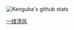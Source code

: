 ![Kenguba's github stats](https://github-readme-status.vercel.app/api?username=Kenguba&show_icons=true&hide_border=true)

<!--
**Kenguba/Kenguba** is a ✨ _special_ ✨ repository because its `README.md` (this file) appears on your GitHub profile.

Here are some ideas to get you started:

- 🔭 I’m currently working on ...
- 🌱 I’m currently learning ...
- 👯 I’m looking to collaborate on ...
- 🤔 I’m looking for help with ...
- 💬 Ask me about ...
- 📫 How to reach me: ...
- 😄 Pronouns: ...
- ⚡ Fun fact: ...
-->
[一缕清风](https://starchart.cc/hupo376787/A-Beautiful-UWP-Frame)
